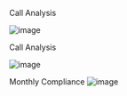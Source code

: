 
Call Analysis

![image](https://github.com/user-attachments/assets/6da8d008-cc94-4956-894f-3b670ea89414)  

Call Analysis  

![image](https://github.com/user-attachments/assets/25f404a6-9f6b-4321-914d-29fa95d99226)

Monthly Compliance
![image](https://github.com/user-attachments/assets/d458031b-e341-4dea-8824-a7bb3fd1926a)

